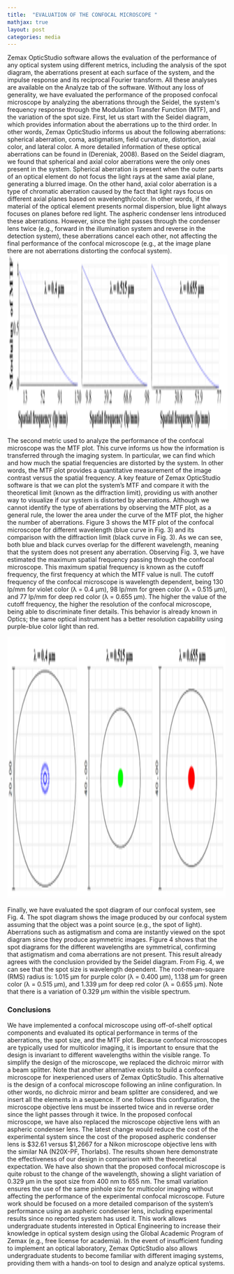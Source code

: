 ```yaml
---
title:  "EVALUATION OF THE CONFOCAL MICROSCOPE "
mathjax: true
layout: post
categories: media
---
```


Zemax OpticStudio software allows the evaluation of the performance of any optical system using different metrics, including the analysis of the spot diagram, the aberrations present at each surface of the system, and the impulse response and its reciprocal Fourier transform. All these analyses are available on the Analyze tab of the software. Without any loss of generality, we have evaluated the performance of the proposed confocal microscope by analyzing the aberrations through the Seidel, the system's frequency response through the Modulation Transfer Function (MTF), and the variation of the spot size.
First, let us start with the Seidel diagram, which provides information about the aberrations up to the third order. In other words, Zemax OpticStudio informs us about the following aberrations: spherical aberration, coma, astigmatism, field curvature, distortion, axial color, and lateral color. A more detailed information of these optical aberrations can be found in (Dereniak, 2008). Based on the Seidel diagram, we found that spherical and axial color aberrations were the only ones present in the system. Spherical aberration is present when the outer parts of an optical element do not focus the light rays at the same axial plane, generating a blurred image. On the other hand, axial color aberration is a type of chromatic aberration caused by the fact that light rays focus on different axial planes based on wavelength/color. In other words, if the material of the optical element presents normal dispersion, blue light always focuses on planes before red light. The aspheric condenser lens introduced these aberrations. However, since the light passes through the condenser lens twice (e.g., forward in the illumination system and reverse in the detection system), these aberrations cancel each other, not affecting the final performance of the confocal microscope (e.g., at the image plane there are not aberrations distorting the confocal system). 
<img src="figures/Picture3.png" 
     width="800" 
     height="400"
     class="center" />

The second metric used to analyze the performance of the confocal microscope was the MTF plot. This curve informs us how the information is transferred through the imaging system. In particular, we can find which and how much the spatial frequencies are distorted by the system. In other words, the MTF plot provides a quantitative measurement of the image contrast versus the spatial frequency. A key feature of Zemax OpticStudio software is that we can plot the system’s MTF and compare it with the theoretical limit (known as the diffraction limit), providing us with another way to visualize if our system is distorted by aberrations. Although we cannot identify the type of aberrations by observing the MTF plot, as a general rule, the lower the area under the curve of the MTF plot, the higher the number of aberrations. Figure 3 shows the MTF plot of the confocal microscope for different wavelength (blue curve in Fig. 3) and its comparison with the diffraction limit (black curve in Fig. 3). As we can see, both blue and black curves overlap for the different wavelength, meaning that the system does not present any aberration. Observing Fig. 3, we have estimated the maximum spatial frequency passing through the confocal microscope. This maximum spatial frequency is known as the cutoff frequency, the first frequency at which the MTF value is null. The cutoff frequency of the confocal microscope is wavelength dependent, being 130 lp/mm for violet color (λ = 0.4 μm), 98 lp/mm for green color (λ = 0.515 μm), and 77 lp/mm for deep red color (λ = 0.655 μm). The higher the value of the cutoff frequency, the higher the resolution of the confocal microscope, being able to discriminate finer details. This behavior is already known in Optics; the same optical instrument has a better resolution capability using purple-blue color light than red. 

<img src="figures/Picture4.png" 
     width="500" 
     height="600" 
     class="center" />

Finally, we have evaluated the spot diagram of our confocal system, see Fig. 4. The spot diagram shows the image produced by our confocal system assuming that the object was a point source (e.g., the spot of light). Aberrations such as astigmatism and coma are instantly viewed on the spot diagram since they produce asymmetric images. Figure 4 shows that the spot diagrams for the different wavelengths are symmetrical, confirming that astigmatism and coma aberrations are not present. This result already agrees with the conclusion provided by the Seidel diagram. From Fig. 4, we can see that the spot size is wavelength dependent. The root-mean-square (RMS) radius is: 1.015 μm for purple color (λ = 0.400 µm), 1.138 µm for green color (λ = 0.515 µm), and 1.339 µm for deep red color (λ = 0.655 µm). Note that there is a variation of 0.329 μm within the visible spectrum.

### Conclusions
We have implemented a confocal microscope using off-of-shelf optical components and evaluated its optical performance in terms of the aberrations, the spot size, and the MTF plot. Because confocal microscopes are typically used for multicolor imaging, it is important to ensure that the design is invariant to different wavelengths within the visible range. To simplify the design of the microscope, we replaced the dichroic mirror with a beam splitter. Note that another alternative exists to build a confocal microscope for inexperienced users of Zemax OpticStudio. This alternative is the design of a confocal microscope following an inline configuration. In other words, no dichroic mirror and beam splitter are considered, and we insert all the elements in a sequence. If one follows this configuration, the microscope objective lens must be insserted twice and in reverse order since the light passes through it twice. In the proposed confocal microscope, we have also replaced the microscope objective lens with an aspheric condenser lens. The latest change would reduce the cost of the experimental system since the cost of the proposed aspheric condenser lens is $32.61 versus $1,2667 for a Nikon microscope objective lens with the similar NA (N20X-PF, Thorlabs). The results shown here demonstrate the effectiveness of our design in comparison with the theoretical expectation. We have also shown that the proposed confocal microscope is quite robust to the change of the wavelength, showing a slight variation of 0.329 μm in the spot size from 400 nm to 655 nm. The small variation ensures the use of the same pinhole size for multicolor imaging without affecting the performance of the experimental confocal microscope. Future work should be focused on a more detailed comparison of the system’s performance using an aspheric condenser lens, including experimental results since no reported system has used it. This work allows undergraduate students interested in Optical Engineering to increase their knowledge in optical system design using the Global Academic Program of Zemax (e.g., free license for academia). In the event of insufficient funding to implement an optical laboratory, Zemax OpticStudio also allows undergraduate students to become familiar with different imaging systems, providing them with a hands-on tool to design and analyze optical systems. 
